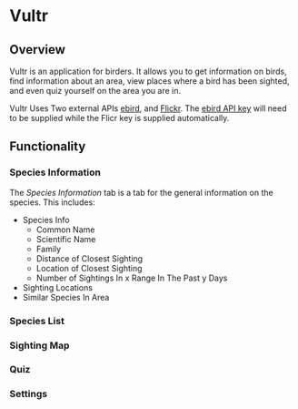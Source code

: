 # Vultr

## Overview
Vultr is an application for birders. It allows you to get information on birds, find information about an area, view places where a bird has been sighted, and even quiz yourself on the area you are in.

Vultr Uses Two external APIs [ebird](https://ebird.org/home), and  [Flickr](https://flickr.com). The [ebird API key](https://ebird.org/api/keygen) will need to be supplied while the Flicr key is supplied automatically.

## Functionality

### Species Information
The _Species Information_ tab is a tab for the general information on the species. This includes:
* Species Info
  - Common Name
  - Scientific Name
  - Family
  - Distance of Closest Sighting
  - Location of Closest Sighting
  - Number of Sightings In x Range In The Past y Days
* Sighting Locations
* Similar Species In Area
### Species List

### Sighting Map

### Quiz

### Settings
